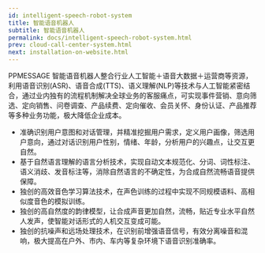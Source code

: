 ```yaml
---
id: intelligent-speech-robot-system
title: 智能语音机器人
subtitle: 智能语音机器人
permalink: docs/intelligent-speech-robot-system.html
prev: cloud-call-center-system.html
next: installation-on-website.html
---
```



PPMESSAGE 智能语音机器人整合行业人工智能＋语音大数据＋运营商等资源，利用语音识别(ASR)、语音合成(TTS)、语义理解(NLP)等技术与人工智能紧密结合，通过业内独有的流程机制解决全球业务的客服痛点，可实现事件营销、意向筛选、定向销售、问卷调查、产品续费、定向催收、会员关怀、身份认证、产品推荐等多种业务功能，极大降低企业成本。

- 准确识别用户意图和对话管理，并精准挖掘用户需求，定义用户画像，筛选用户意向，通过对话识别用户性别，情绪、年龄，分析用户的兴趣点，让交互更自然。
- 基于自然语言理解的语言分析技术，实现自动文本规范化、分词、词性标注、语义消歧、发音标注等，消除自然语言的不确定性，为合成自然流畅语音提供保障。
- 独创的高效音色学习算法技术，在声色训练的过程中实现不同规模语料、高相似度音色的模拟训练。
- 独创的高自然度的韵律模型，让合成声音更加自然，流畅，贴近专业水平自然人发声，使智能对话形式的人机交互变成可能。
- 独创的抗噪声和远场处理技术，在识别前增强语音信号，有效分离噪音和混响，极大提高在户外、市内、车内等复杂环境下语音识别准确率。
